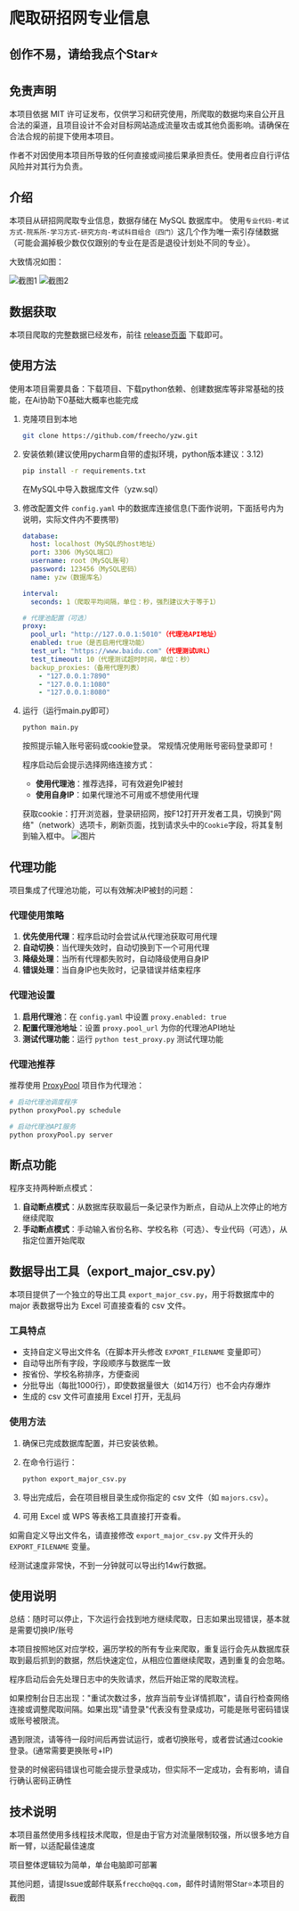 # 爬取研招网专业信息
## 创作不易，请给我点个Star⭐️

## 免责声明
本项目依据 MIT 许可证发布，仅供学习和研究使用，所爬取的数据均来自公开且合法的渠道，且项目设计不会对目标网站造成流量攻击或其他负面影响。请确保在合法合规的前提下使用本项目。

作者不对因使用本项目所导致的任何直接或间接后果承担责任。使用者应自行评估风险并对其行为负责。

## 介绍
本项目从研招网爬取专业信息，数据存储在 MySQL 数据库中。
使用`专业代码-考试方式-院系所-学习方式-研究方向-考试科目组合（四门）`这几个作为唯一索引存储数据（可能会漏掉极少数仅仅跟别的专业在是否是退役计划处不同的专业）。

大致情况如图：

![截图1](img/screenshot1.png)
![截图2](img/screenshot2.png)

## 数据获取
本项目爬取的完整数据已经发布，前往 [release页面](https://github.com/freecho/yzw/releases) 下载即可。

## 使用方法
使用本项目需要具备：下载项目、下载python依赖、创建数据库等非常基础的技能，在Ai协助下0基础大概率也能完成

1. 克隆项目到本地
   ```bash
   git clone https://github.com/freecho/yzw.git
   ```

2. 安装依赖(建议使用pycharm自带的虚拟环境，python版本建议：3.12)
   ```bash
   pip install -r requirements.txt
   ```
   在MySQL中导入数据库文件（yzw.sql）

3. 修改配置文件 `config.yaml` 中的数据库连接信息(下面作说明，下面括号内为说明，实际文件内不要携带)
   ```yaml
   database:
     host: localhost（MySQL的host地址）
     port: 3306（MySQL端口）
     username: root（MySQL账号）
     password: 123456（MySQL密码）
     name: yzw（数据库名）
   
   interval:
     seconds: 1（爬取平均间隔，单位：秒，强烈建议大于等于1）
   
   # 代理池配置（可选）
   proxy:
     pool_url: "http://127.0.0.1:5010"（代理池API地址）
     enabled: true（是否启用代理功能）
     test_url: "https://www.baidu.com"（代理测试URL）
     test_timeout: 10（代理测试超时时间，单位：秒）
     backup_proxies:（备用代理列表）
       - "127.0.0.1:7890"
       - "127.0.0.1:1080"
       - "127.0.0.1:8080"
   ```
   
4. 运行（运行main.py即可）
   ```bash
   python main.py
   ```
   按照提示输入账号密码或cookie登录。
   常规情况使用账号密码登录即可！

   程序启动后会提示选择网络连接方式：
   - **使用代理池**：推荐选择，可有效避免IP被封
   - **使用自身IP**：如果代理池不可用或不想使用代理

   获取cookie：打开浏览器，登录研招网，按F12打开开发者工具，切换到"网络"（network）选项卡，刷新页面，找到请求头中的`Cookie`字段，将其复制到输入框中。
   ![图片](img/screenshot3.png)

## 代理功能
项目集成了代理池功能，可以有效解决IP被封的问题：

### 代理使用策略
1. **优先使用代理**：程序启动时会尝试从代理池获取可用代理
2. **自动切换**：当代理失效时，自动切换到下一个可用代理
3. **降级处理**：当所有代理都失败时，自动降级使用自身IP
4. **错误处理**：当自身IP也失败时，记录错误并结束程序

### 代理池设置
1. **启用代理池**：在 `config.yaml` 中设置 `proxy.enabled: true`
2. **配置代理池地址**：设置 `proxy.pool_url` 为你的代理池API地址
3. **测试代理功能**：运行 `python test_proxy.py` 测试代理功能

### 代理池推荐
推荐使用 [ProxyPool](https://github.com/jhao104/proxy_pool) 项目作为代理池：
```bash
# 启动代理池调度程序
python proxyPool.py schedule

# 启动代理池API服务
python proxyPool.py server
```

## 断点功能
程序支持两种断点模式：

1. **自动断点模式**：从数据库获取最后一条记录作为断点，自动从上次停止的地方继续爬取
2. **手动断点模式**：手动输入省份名称、学校名称（可选）、专业代码（可选），从指定位置开始爬取

## 数据导出工具（export_major_csv.py）

本项目提供了一个独立的导出工具 `export_major_csv.py`，用于将数据库中的 major 表数据导出为 Excel 可直接查看的 csv 文件。

### 工具特点
- 支持自定义导出文件名（在脚本开头修改 `EXPORT_FILENAME` 变量即可）
- 自动导出所有字段，字段顺序与数据库一致
- 按省份、学校名称排序，方便查阅
- 分批导出（每批1000行），即使数据量很大（如14万行）也不会内存爆炸
- 生成的 csv 文件可直接用 Excel 打开，无乱码

### 使用方法

1. 确保已完成数据库配置，并已安装依赖。
2. 在命令行运行：

   ```bash
   python export_major_csv.py
   ```

3. 导出完成后，会在项目根目录生成你指定的 csv 文件（如 `majors.csv`）。
4. 可用 Excel 或 WPS 等表格工具直接打开查看。

如需自定义导出文件名，请直接修改 `export_major_csv.py` 文件开头的 `EXPORT_FILENAME` 变量。

经测试速度非常快，不到一分钟就可以导出约14w行数据。

## 使用说明
总结：随时可以停止，下次运行会找到地方继续爬取，日志如果出现错误，基本就是需要切换IP/账号

本项目按照地区对应学校，遍历学校的所有专业来爬取，重复运行会先从数据库获取到最后抓到的数据，然后快速定位，从相应位置继续爬取，遇到重复的会忽略。

程序启动后会先处理日志中的失败请求，然后开始正常的爬取流程。

如果控制台日志出现："重试次数过多，放弃当前专业详情抓取"，请自行检查网络连接或调整爬取间隔。如果出现"请登录"代表没有登录成功，可能是账号密码错误或账号被限流。

遇到限流，请等待一段时间后再尝试运行，或者切换账号，或者尝试通过cookie登录。(通常需要更换账号+IP)

登录的时候密码错误也可能会提示登录成功，但实际不一定成功，会有影响，请自行确认密码正确性

## 技术说明
本项目虽然使用多线程技术爬取，但是由于官方对流量限制较强，所以很多地方自断一臂，以适配最佳速度

项目整体逻辑较为简单，单台电脑即可部署

其他问题，请提Issue或邮件联系`freccho@qq.com`，邮件时请附带Star⭐️本项目的截图
